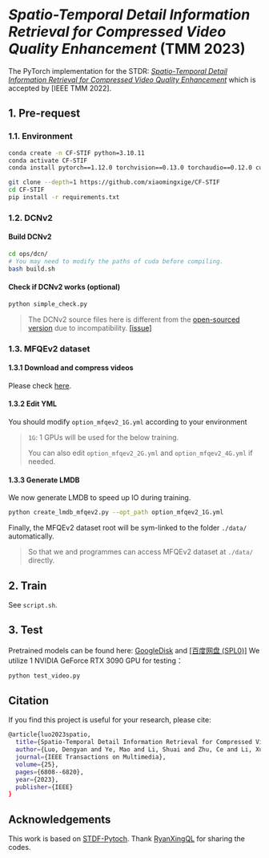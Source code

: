 ﻿# *Spatio-Temporal Detail Information Retrieval for Compressed Video Quality Enhancement* (TMM 2023)
The PyTorch implementation for the STDR: *[Spatio-Temporal Detail Information Retrieval for Compressed Video Quality Enhancement](https://ieeexplore.ieee.org/abstract/document/9919404)* which is accepted by [IEEE TMM 2022].
## 1. Pre-request
### 1.1. Environment
```bash
conda create -n CF-STIF python=3.10.11
conda activate CF-STIF
conda install pytorch==1.12.0 torchvision==0.13.0 torchaudio==0.12.0 cudatoolkit=11.3 -c pytorch

git clone --depth=1 https://github.com/xiaomingxige/CF-STIF
cd CF-STIF
pip install -r requirements.txt
```
### 1.2. DCNv2
#### Build DCNv2

```bash
cd ops/dcn/
# You may need to modify the paths of cuda before compiling.
bash build.sh
```
#### Check if DCNv2 works (optional)

```bash
python simple_check.py
```
> The DCNv2 source files here is different from the [open-sourced version](https://github.com/chengdazhi/Deformable-Convolution-V2-PyTorch) due to incompatibility. [[issue]](https://github.com/open-mmlab/mmediting/issues/84#issuecomment-644974315)

### 1.3. MFQEv2 dataset
#### 1.3.1 Download and compress videos
Please check [here](https://github.com/ryanxingql/mfqev2.0/wiki/MFQEv2-Dataset).
#### 1.3.2 Edit YML
You should modify `option_mfqev2_1G.yml` according to your environment
> `1G`: 1 GPUs will be used for the below training. 
> 
> You can also edit `option_mfqev2_2G.yml` and `option_mfqev2_4G.yml` if needed.

#### 1.3.3 Generate LMDB

We now generate LMDB to speed up IO during training.

```bash
python create_lmdb_mfqev2.py --opt_path option_mfqev2_1G.yml
```


Finally, the MFQEv2 dataset root will be sym-linked to the folder `./data/` automatically.

> So that we and programmes can access MFQEv2 dataset at `./data/` directly.
## 2. Train
See `script.sh`.
## 3. Test

Pretrained models can be found here: [GoogleDisk](https://drive.google.com/drive/folders/152Spbw_uJ31ClImhPi9W91vNY9CGVTfg?usp=sharing) and [[百度网盘 (SPL0)]](https://pan.baidu.com/s/1G7vONgpaY7WHnWvk2Nt2Rg)
We utilize 1 NVIDIA GeForce RTX 3090 GPU for testing：

```bash
python test_video.py
```
## Citation
If you find this project is useful for your research, please cite:

```bash
@article{luo2023spatio,
  title={Spatio-Temporal Detail Information Retrieval for Compressed Video Quality Enhancement},
  author={Luo, Dengyan and Ye, Mao and Li, Shuai and Zhu, Ce and Li, Xue},
  journal={IEEE Transactions on Multimedia},
  volume={25},
  pages={6808--6820},
  year={2023},
  publisher={IEEE}
}
```
## Acknowledgements
This work is based on [STDF-Pytoch](https://github.com/ryanxingql/stdf-pytorch). Thank [RyanXingQL](https://github.com/RyanXingQL) for sharing the codes.
